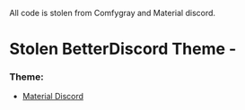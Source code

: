 All code is stolen from Comfygray and Material discord.


# Stolen BetterDiscord Theme -

### Theme:

* [Material Discord](https://github.com/Youngling/ComfyMaterial/blob/ComfyMaterial/StolenCode.css)
